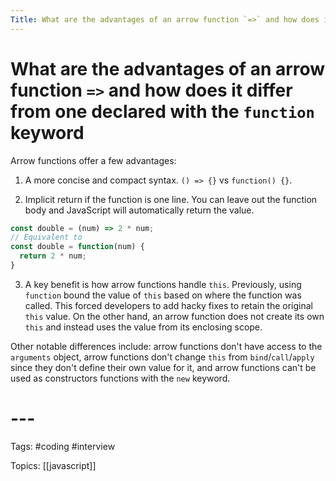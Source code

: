 ```yaml
---
Title: What are the advantages of an arrow function `=>` and how does it differ from one declared with the `function` keyword
---
```


# What are the advantages of an arrow function `=>` and how does it differ from one declared with the `function` keyword

Arrow functions offer a few advantages:

1.  A more concise and compact syntax. `() => {}` vs `function() {}`.
    
2.  Implicit return if the function is one line. You can leave out the function body and JavaScript will automatically return the value.
    

```javascript
const double = (num) => 2 * num;
// Equivalent to
const double = function(num) {
  return 2 * num;
}
```

3.  A key benefit is how arrow functions handle `this`. Previously, using `function` bound the value of `this` based on where the function was called. This forced developers to add hacky fixes to retain the original `this` value. On the other hand, an arrow function does not create its own `this` and instead uses the value from its enclosing scope.

Other notable differences include: arrow functions don't have access to the `arguments` object, arrow functions don't change `this` from `bind`/`call`/`apply` since they don't define their own value for it, and arrow functions can't be used as constructors functions with the `new` keyword.

# ---

Tags: #coding #interview

Topics: [[javascript]] 

